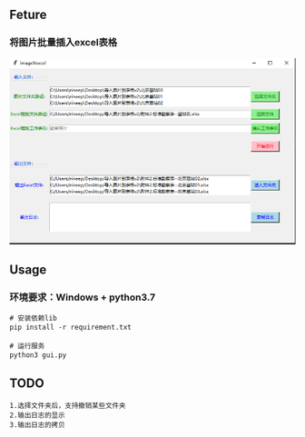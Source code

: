 ## Feture 
### 将图片批量插入excel表格  
![avatar](doc/截图.png)

## Usage
### 环境要求：Windows + python3.7 

    # 安装依赖lib
    pip install -r requirement.txt
    
    # 运行服务
    python3 gui.py
    
## TODO    
    1.选择文件夹后，支持撤销某些文件夹  
    2.输出日志的显示   
    3.输出日志的拷贝   